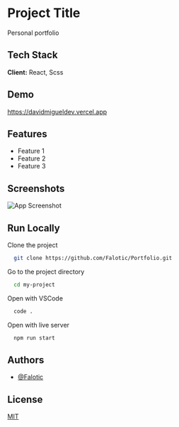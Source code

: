 # Project Title

Personal portfolio

## Tech Stack

**Client:** React, Scss

## Demo

https://davidmigueldev.vercel.app

## Features

- Feature 1
- Feature 2
- Feature 3

## Screenshots

![App Screenshot](https://via.placeholder.com/468x300?text=App+Screenshot+Here)

## Run Locally

Clone the project

```bash
  git clone https://github.com/Falotic/Portfolio.git
```

Go to the project directory

```bash
  cd my-project
```

Open with VSCode

```bash
  code .
```

Open with live server

```bash
  npm run start
```

## Authors

- [@Falotic](https://www.github.com/Falotic)

## License

[MIT](https://choosealicense.com/licenses/mit/)
